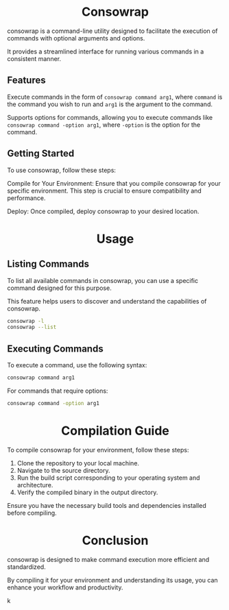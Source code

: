 <h1 align="center"> Consowrap </h1>

consowrap is a command-line utility designed to facilitate the execution of commands with optional arguments and options.

It provides a streamlined interface for running various commands in a consistent manner.

## Features
Execute commands in the form of `consowrap command arg1`, where `command` is the command you wish to run and `arg1` is the argument to the command.

Supports options for commands, allowing you to execute commands like `consowrap command -option arg1`, where `-option` is the option for the command.

## Getting Started
To use consowrap, follow these steps:

Compile for Your Environment: Ensure that you compile consowrap for your specific environment. This step is crucial to ensure compatibility and performance.

Deploy: Once compiled, deploy consowrap to your desired location.
  
<h1 align="center">
Usage
</h1>

## Listing Commands
To list all available commands in consowrap, you can use a specific command designed for this purpose. 

This feature helps users to discover and understand the capabilities of consowrap.

```bash
consowrap -l
consowrap --list
```

## Executing Commands
To execute a command, use the following syntax:

```bash
consowrap command arg1
```

For commands that require options:

```bash
consowrap command -option arg1
```

<h1 align="center">
Compilation Guide
</h1>
To compile consowrap for your environment, follow these steps:

1. Clone the repository to your local machine.
2. Navigate to the source directory.
3. Run the build script corresponding to your operating system and architecture.
4. Verify the compiled binary in the output directory.


Ensure you have the necessary build tools and dependencies installed before compiling.

<h1 align="center">
Conclusion
</h1>

consowrap is designed to make command execution more efficient and standardized.

By compiling it for your environment and understanding its usage, you can enhance your workflow and productivity.

k

